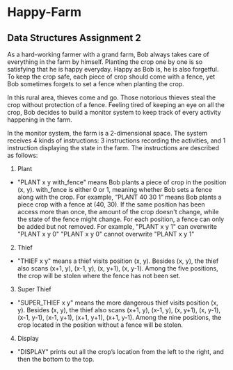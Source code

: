 # Happy-Farm
 ## Data Structures Assignment 2
 
 As a hard-working farmer with a grand farm, Bob always takes care of everything in the farm by himself. Planting the crop one by one is so satisfying that he is happy everyday. Happy as Bob is, he is also forgetful. To keep the crop safe, each piece of crop should come with a fence, yet Bob sometimes forgets to set a fence when planting the crop.

In this rural area, thieves come and go. Those notorious thieves steal the crop without protection of a fence. Feeling tired of keeping an eye on all the crop, Bob decides to build a monitor system to keep track of every activity happening in the farm.

In the monitor system, the farm is a 2-dimensional space. The system receives 4 kinds of instructions: 3 instructions recording the activities, and 1 instruction displaying the state in the farm. The instructions are described as follows:

 
1. Plant

 * "PLANT x y with_fence" means Bob plants a piece of crop in the position (x, y). with_fence is either 0 or 1, meaning whether Bob sets a fence along with the crop. For example, “PLANT 40 30 1” means Bob plants a piece crop with a fence at (40, 30). If the same position has been access more than once, the amount of the crop doesn't change, while the state of the fence might change. For each position, a fence can only be added but not removed. For example,
"PLANT x y 1" can overwrite "PLANT x y 0" 
"PLANT x y 0" cannot overwrite "PLANT x y 1" 
 

2. Thief

 * "THIEF x y" means a thief visits position (x, y). Besides (x, y), the thief also scans (x+1, y), (x-1, y), (x, y+1), (x, y-1). Among the five positions, the crop will be stolen where the fence has not been set. 

 

3. Super Thief

 * "SUPER_THIEF x y" means the more dangerous thief visits position (x, y). Besides (x, y), the thief also scans (x+1, y), (x-1, y), (x, y+1), (x, y-1), (x-1, y-1), (x-1, y+1), (x+1, y+1), (x+1, y-1). Among the nine positions, the crop located in the position without a fence will be stolen.

 

4. Display

 * "DISPLAY" prints out all the crop’s location from the left to the right, and then the bottom to the top.
